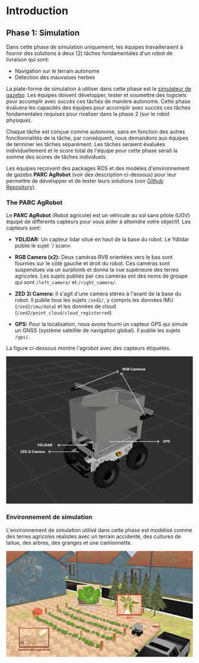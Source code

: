 # Introduction

## Phase 1: Simulation

Dans cette phase de simulation uniquement, les équipes travailleraient à fournir des solutions à deux (2) tâches fondamentales d'un robot de livraison qui sont:

* Navigation sur le terrain autonome
* Détection des mauvaises herbes

La plate-forme de simulation à utiliser dans cette phase est le [simulateur de gazebo](http://gazebosim.org/). Les équipes doivent développer, tester et soumettre des logiciels pour accomplir avec succès ces tâches de manière autonome. Cette phase évaluera les capacités des équipes pour accomplir avec succès ces tâches fondamentales requises pour rivaliser dans la phase 2 (sur le robot physique).

Chaque tâche est conçue comme autonome, sans en fonction des autres fonctionnalités de la tâche, par conséquent, nous demandons aux équipes de terminer les tâches séparément. Les tâches seraient évaluées individuellement et le score total de l'équipe pour cette phase serait la somme des scores de tâches individuels.

Les équipes reçoivent des packages ROS et des modèles d'environnement de gazebo **PARC AgRobot** (voir des description ci-dessous) pour leur permettre de développer et de tester leurs solutions (voir [Github Repository](https://github.com/parc-robotics/parc-ingeneers-league)).


### The PARC AgRobot
Le **PARC AgRobot** (Robot agricole) est un véhicule au sol sans pilote (UGV) équipé de différents capteurs pour vous aider à atteindre votre objectif. Les capteurs sont:

* **YDLiDAR:** Un capteur lidar situé en haut de la base du robot. Le Ydlidar publie le sujet `/ scan».

* **RGB Camera (x2):** Deux caméras RVB orientées vers le bas sont fournies sur le côté gauche et droit du robot. Ces caméras sont suspendues via un surplomb et donne la vue supérieure des terres agricoles. Les sujets publiés par ces caméras ont des noms de groupe qui sont `/left_camera/` et `/right_camera/`.

* **ZED 2i Camera:** Il s'agit d'une caméra stéréo à l'avant de la base du robot. Il publie tous les sujets `/zed2/`, y compris les données IMU (`/zed2/imu/data`) et les données de cloud (`/zed2/point_cloud/cloud_registerred`)

* **GPS:** Pour la localisation, nous avons fourni un capteur GPS qui simule un GNSS (système satellite de navigation global). Il publie les sujets `/gps/`.


La figure ci-dessous montre l'agrobot avec des capteurs étiquetés.

![robot](../assets/robot_sensor_label.png)


### Environnement de simulation
L'environnement de simulation utilisé dans cette phase est modélisé comme des terres agricoles réalistes avec un terrain accidenté, des cultures de laitue, des arbres, des granges et une camionnette.

![simulation](../assets/world_description.png)
